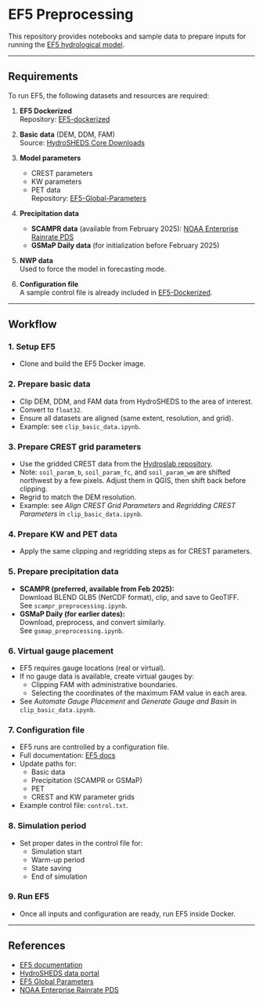 # EF5 Preprocessing

This repository provides notebooks and sample data to prepare inputs for running the [EF5 hydrological model](https://github.com/HyDROSLab/EF5-dockerized).

---

## Requirements

To run EF5, the following datasets and resources are required:

1. **EF5 Dockerized**  
   Repository: [EF5-dockerized](https://github.com/HyDROSLab/EF5-dockerized)

2. **Basic data** (DEM, DDM, FAM)  
   Source: [HydroSHEDS Core Downloads](https://www.hydrosheds.org/hydrosheds-core-downloads)

3. **Model parameters**  
   - CREST parameters  
   - KW parameters  
   - PET data  
   Repository: [EF5-Global-Parameters](https://github.com/HyDROSLab/EF5-Global-Parameters)

4. **Precipitation data**  
   - **SCAMPR data** (available from February 2025): [NOAA Enterprise Rainrate PDS](https://noaa-enterprise-rainrate-pds.s3.amazonaws.com/index.html)  
   - **GSMaP Daily data** (for initialization before February 2025)

5. **NWP data**  
   Used to force the model in forecasting mode.

6. **Configuration file**  
   A sample control file is already included in [EF5-Dockerized](https://github.com/HyDROSLab/EF5-dockerized).

---

## Workflow

### 1. Setup EF5
- Clone and build the EF5 Docker image.  

### 2. Prepare basic data
- Clip DEM, DDM, and FAM data from HydroSHEDS to the area of interest.  
- Convert to `float32`.  
- Ensure all datasets are aligned (same extent, resolution, and grid).  
- Example: see `clip_basic_data.ipynb`.  

### 3. Prepare CREST grid parameters
- Use the gridded CREST data from the [Hydroslab repository](https://github.com/HyDROSLab/EF5-Global-Parameters).  
- Note: `soil_param_b`, `soil_param_fc`, and `soil_param_wm` are shifted northwest by a few pixels. Adjust them in QGIS, then shift back before clipping.  
- Regrid to match the DEM resolution.  
- Example: see *Align CREST Grid Parameters* and *Regridding CREST Parameters* in `clip_basic_data.ipynb`.

### 4. Prepare KW and PET data
- Apply the same clipping and regridding steps as for CREST parameters.  

### 5. Prepare precipitation data
- **SCAMPR (preferred, available from Feb 2025):**  
  Download BLEND GLB5 (NetCDF format), clip, and save to GeoTIFF.  
  See `scampr_preprocessing.ipynb`.  
- **GSMaP Daily (for earlier dates):**  
  Download, preprocess, and convert similarly.  
  See `gsmap_preprocessing.ipynb`.  

### 6. Virtual gauge placement
- EF5 requires gauge locations (real or virtual).  
- If no gauge data is available, create virtual gauges by:  
  - Clipping FAM with administrative boundaries.  
  - Selecting the coordinates of the maximum FAM value in each area.  
- See *Automate Gauge Placement* and *Generate Gauge and Basin* in `clip_basic_data.ipynb`.  

### 7. Configuration file
- EF5 runs are controlled by a configuration file.  
- Full documentation: [EF5 docs](https://chrimerss.github.io/EF5/docs/)  
- Update paths for:  
  - Basic data  
  - Precipitation (SCAMPR or GSMaP)  
  - PET  
  - CREST and KW parameter grids  
- Example control file: `control.txt`.  

### 8. Simulation period
- Set proper dates in the control file for:  
  - Simulation start  
  - Warm-up period  
  - State saving  
  - End of simulation  

### 9. Run EF5
- Once all inputs and configuration are ready, run EF5 inside Docker.  

---

## References
- [EF5 documentation](https://chrimerss.github.io/EF5/docs/)  
- [HydroSHEDS data portal](https://www.hydrosheds.org/hydrosheds-core-downloads)  
- [EF5 Global Parameters](https://github.com/HyDROSLab/EF5-Global-Parameters)  
- [NOAA Enterprise Rainrate PDS](https://noaa-enterprise-rainrate-pds.s3.amazonaws.com/index.html)  
